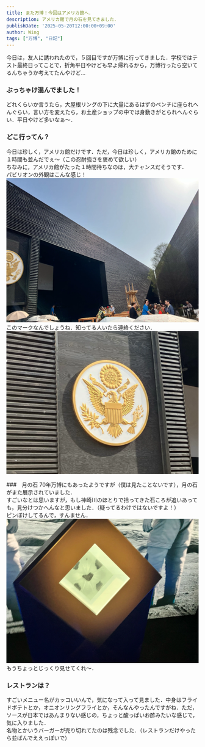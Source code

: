 ```yaml
---
title: また万博！今回はアメリカ館へ．
description: アメリカ館で月の石を見てきました．
publishDate: '2025-05-20T12:00:00+09:00'
author: Wing
tags: ["万博", "日記"]
---
```


今日は，友人に誘われたので，５回目ですが万博に行ってきました．学校ではテスト最終日ってことで，折角平日やけども早よ帰れるから，万博行ったら空いてるんちゃうか考えてたんやけど...  

<!--more-->

### ぶっちゃけ混んでました！
どれくらいか言うたら，大屋根リングの下に大量にあるはずのベンチに座られへんぐらい，言い方を変えたら，お土産ショップの中では身動きがとられへんぐらい．平日やけど多いなぁ〜．

### どこ行ってん？
今日は珍しく，アメリカ館だけです．ただ，今日は珍しく，アメリカ館のために１時間も並んだでぇ〜（この忍耐強さを褒めて欲しい）  
ちなみに，アメリカ館がたった１時間待ちなのは，大チャンスだそうです．  
パビリオンの外観はこんな感じ！  
![パビリオン外観](IMG_2983.webp)  
このマークなんでしょうね．知ってる人いたら連絡ください．  
![謎マーク](IMG_2984.webp)  

###　月の石
70年万博にもあったようですが（僕は見たことないです），月の石がまた展示されていました．  
すごいなとは思いますが，もし神崎川のほとりで拾ってきた石ころが追いあっても，見分けつかへんなと思いました．（疑ってるわけではないですよ！）  
ピンぼけしてるんで，すんません．
![月の石](IMG_2986.webp)  
もうちょっとじっくり見せてくれ〜．  

### レストランは？
すごいメニュー名がカッコいいんで，気になって入って見ました．中身はフライドポテトとか，オニオンリングフライとか，そんなんやったんですがね．ただ，ソースが日本ではあんまりない感じの，ちょっと酸っぱいお酢みたいな感じで，気に入りました．  
名物とかいうバーガーが売り切れてたのは残念でした．（レストランだけやったら並ばんでええっぽいで）